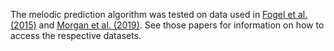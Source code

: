 The melodic prediction algorithm was tested on data used in [Fogel et al. (2015)](https://doi.org/10.3389/fpsyg.2015.01718) and [Morgan et al. (2019)](https://doi.org/10.1016/j.cognition.2018.12.015). See those papers for information on how to access the respective datasets.